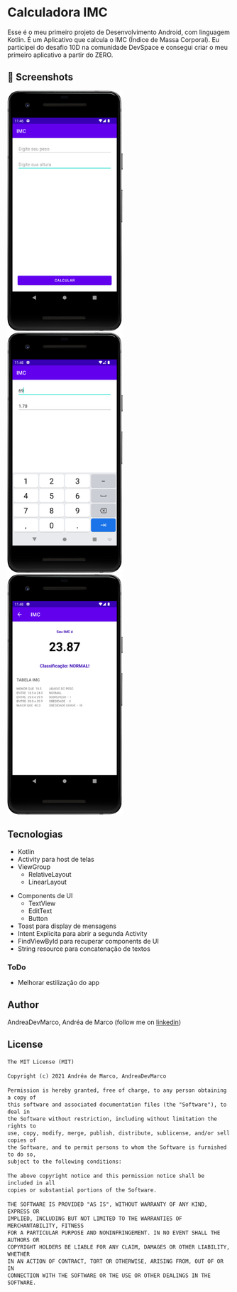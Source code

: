 # Calculadora IMC
Esse é o meu primeiro projeto de Desenvolvimento Android, com linguagem Kotlin. 
É um Aplicativo que calcula o IMC (Índice de Massa Corporal). 
Eu participei do desafio 10D na comunidade DevSpace e consegui criar o meu primeiro aplicativo a partir do ZERO.


## :camera_flash: Screenshots
<!-- You can add more screenshots here if you like -->
<img src="/result/IMC1.png" width="260">&emsp;<img src="/result/IMC2.png" width="260">&emsp;<img src="/result/IMC3.png" width="260">

## Tecnologias
* Kotlin
* Activity para host de telas
* ViewGroup
    * RelativeLayout
    * LinearLayout
- Components de UI
    - TextView
    - EditText
    - Button
- Toast para display de mensagens
- Intent Explicita para abrir a segunda Activity
- FindViewById para recuperar components de UI
- String resource para concatenação de textos


### ToDo
- Melhorar estilização do app

## Author
AndreaDevMarco, Andréa de Marco (follow me on [linkedin](https://linkedin.com/in/andréa-de-marco-a9502487))

## License
```
The MIT License (MIT)

Copyright (c) 2021 Andréa de Marco, AndreaDevMarco

Permission is hereby granted, free of charge, to any person obtaining a copy of
this software and associated documentation files (the "Software"), to deal in
the Software without restriction, including without limitation the rights to
use, copy, modify, merge, publish, distribute, sublicense, and/or sell copies of
the Software, and to permit persons to whom the Software is furnished to do so,
subject to the following conditions:

The above copyright notice and this permission notice shall be included in all
copies or substantial portions of the Software.

THE SOFTWARE IS PROVIDED "AS IS", WITHOUT WARRANTY OF ANY KIND, EXPRESS OR
IMPLIED, INCLUDING BUT NOT LIMITED TO THE WARRANTIES OF MERCHANTABILITY, FITNESS
FOR A PARTICULAR PURPOSE AND NONINFRINGEMENT. IN NO EVENT SHALL THE AUTHORS OR
COPYRIGHT HOLDERS BE LIABLE FOR ANY CLAIM, DAMAGES OR OTHER LIABILITY, WHETHER
IN AN ACTION OF CONTRACT, TORT OR OTHERWISE, ARISING FROM, OUT OF OR IN
CONNECTION WITH THE SOFTWARE OR THE USE OR OTHER DEALINGS IN THE SOFTWARE.
```
